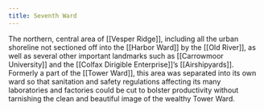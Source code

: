 ```yaml
---
title: Seventh Ward
---
```


The northern, central area of [[Vesper Ridge]], including all the urban shoreline not sectioned off into the [[Harbor Ward]] by the [[Old River]], as well as several other important landmarks such as [[Carrowmoor University]] and the [[Colfax Dirigible Enterprise]]’s [[Airshipyards]]. Formerly a part of the [[Tower Ward]], this area was separated into its own ward so that sanitation and safety regulations affecting its many laboratories and factories could be cut to bolster productivity without tarnishing the clean and beautiful image of the wealthy Tower Ward.